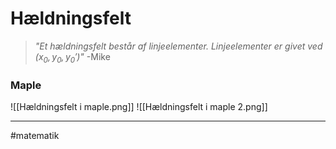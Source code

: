 # Hældningsfelt
>*"Et hældningsfelt består af linjeelementer. Linjeelementer er givet ved $(x_0,y_0,y_0')$"*
>\-Mike



### Maple
![[Hældningsfelt i maple.png]]
![[Hældningsfelt i maple 2.png]]

---
#matematik 